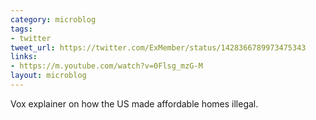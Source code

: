 ```yaml
---
category: microblog
tags:
- twitter
tweet_url: https://twitter.com/ExMember/status/1428366789973475343
links:
- https://m.youtube.com/watch?v=0Flsg_mzG-M
layout: microblog
---
```

Vox explainer on how the US made affordable homes illegal.
